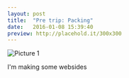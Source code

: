```yaml
---
layout: post
title:  "Pre trip: Packing"
date:   2016-01-08 15:39:40
preview: http://placehold.it/300x300
---
```


![Picture 1](http://placehold.it/800x600)

I'm making some websides
